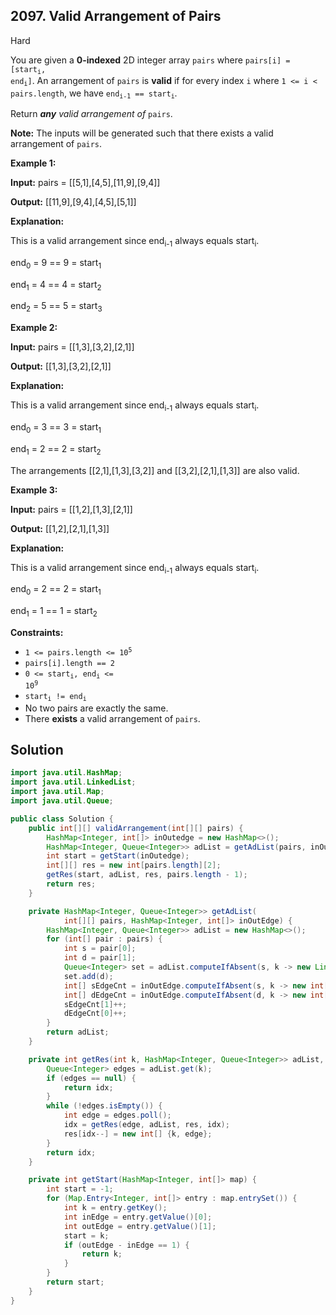 ## 2097\. Valid Arrangement of Pairs

Hard

You are given a **0-indexed** 2D integer array `pairs` where <code>pairs[i] = [start<sub>i</sub>, end<sub>i</sub>]</code>. An arrangement of `pairs` is **valid** if for every index `i` where `1 <= i < pairs.length`, we have <code>end<sub>i-1</sub> == start<sub>i</sub></code>.

Return _**any** valid arrangement of_ `pairs`.

**Note:** The inputs will be generated such that there exists a valid arrangement of `pairs`.

**Example 1:**

**Input:** pairs = \[\[5,1],[4,5],[11,9],[9,4]]

**Output:** [[11,9],[9,4],[4,5],[5,1]]

**Explanation:**

This is a valid arrangement since end<sub>i-1</sub> always equals start<sub>i</sub>.

end<sub>0</sub> = 9 == 9 = start<sub>1</sub>

end<sub>1</sub> = 4 == 4 = start<sub>2</sub>

end<sub>2</sub> = 5 == 5 = start<sub>3</sub>

**Example 2:**

**Input:** pairs = \[\[1,3],[3,2],[2,1]]

**Output:** [[1,3],[3,2],[2,1]]

**Explanation:**

This is a valid arrangement since end<sub>i-1</sub> always equals start<sub>i</sub>.

end<sub>0</sub> = 3 == 3 = start<sub>1</sub>

end<sub>1</sub> = 2 == 2 = start<sub>2</sub>

The arrangements [[2,1],[1,3],[3,2]] and [[3,2],[2,1],[1,3]] are also valid.

**Example 3:**

**Input:** pairs = \[\[1,2],[1,3],[2,1]]

**Output:** [[1,2],[2,1],[1,3]]

**Explanation:**

This is a valid arrangement since end<sub>i-1</sub> always equals start<sub>i</sub>.

end<sub>0</sub> = 2 == 2 = start<sub>1</sub>

end<sub>1</sub> = 1 == 1 = start<sub>2</sub>

**Constraints:**

*   <code>1 <= pairs.length <= 10<sup>5</sup></code>
*   `pairs[i].length == 2`
*   <code>0 <= start<sub>i</sub>, end<sub>i</sub> <= 10<sup>9</sup></code>
*   <code>start<sub>i</sub> != end<sub>i</sub></code>
*   No two pairs are exactly the same.
*   There **exists** a valid arrangement of `pairs`.

## Solution

```java
import java.util.HashMap;
import java.util.LinkedList;
import java.util.Map;
import java.util.Queue;

public class Solution {
    public int[][] validArrangement(int[][] pairs) {
        HashMap<Integer, int[]> inOutedge = new HashMap<>();
        HashMap<Integer, Queue<Integer>> adList = getAdList(pairs, inOutedge);
        int start = getStart(inOutedge);
        int[][] res = new int[pairs.length][2];
        getRes(start, adList, res, pairs.length - 1);
        return res;
    }

    private HashMap<Integer, Queue<Integer>> getAdList(
            int[][] pairs, HashMap<Integer, int[]> inOutEdge) {
        HashMap<Integer, Queue<Integer>> adList = new HashMap<>();
        for (int[] pair : pairs) {
            int s = pair[0];
            int d = pair[1];
            Queue<Integer> set = adList.computeIfAbsent(s, k -> new LinkedList<>());
            set.add(d);
            int[] sEdgeCnt = inOutEdge.computeIfAbsent(s, k -> new int[2]);
            int[] dEdgeCnt = inOutEdge.computeIfAbsent(d, k -> new int[2]);
            sEdgeCnt[1]++;
            dEdgeCnt[0]++;
        }
        return adList;
    }

    private int getRes(int k, HashMap<Integer, Queue<Integer>> adList, int[][] res, int idx) {
        Queue<Integer> edges = adList.get(k);
        if (edges == null) {
            return idx;
        }
        while (!edges.isEmpty()) {
            int edge = edges.poll();
            idx = getRes(edge, adList, res, idx);
            res[idx--] = new int[] {k, edge};
        }
        return idx;
    }

    private int getStart(HashMap<Integer, int[]> map) {
        int start = -1;
        for (Map.Entry<Integer, int[]> entry : map.entrySet()) {
            int k = entry.getKey();
            int inEdge = entry.getValue()[0];
            int outEdge = entry.getValue()[1];
            start = k;
            if (outEdge - inEdge == 1) {
                return k;
            }
        }
        return start;
    }
}
```